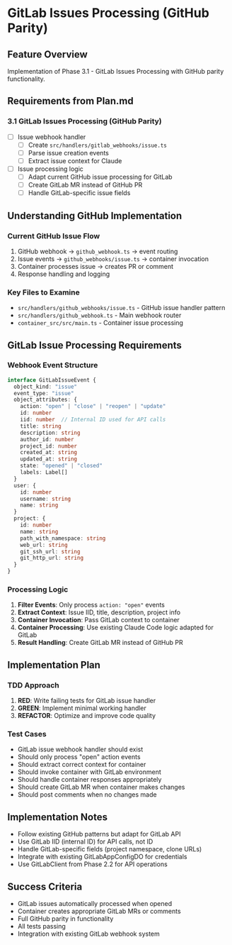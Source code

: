# GitLab Issues Processing (GitHub Parity)

## Feature Overview
Implementation of Phase 3.1 - GitLab Issues Processing with GitHub parity functionality.

## Requirements from Plan.md

### 3.1 GitLab Issues Processing (GitHub Parity)
- [ ] Issue webhook handler
  - [ ] Create `src/handlers/gitlab_webhooks/issue.ts`
  - [ ] Parse issue creation events
  - [ ] Extract issue context for Claude
- [ ] Issue processing logic
  - [ ] Adapt current GitHub issue processing for GitLab
  - [ ] Create GitLab MR instead of GitHub PR
  - [ ] Handle GitLab-specific issue fields

## Understanding GitHub Implementation

### Current GitHub Issue Flow
1. GitHub webhook → `github_webhook.ts` → event routing
2. Issue events → `github_webhooks/issue.ts` → container invocation
3. Container processes issue → creates PR or comment
4. Response handling and logging

### Key Files to Examine
- `src/handlers/github_webhooks/issue.ts` - GitHub issue handler pattern
- `src/handlers/github_webhook.ts` - Main webhook router
- `container_src/src/main.ts` - Container issue processing

## GitLab Issue Processing Requirements

### Webhook Event Structure
```typescript
interface GitLabIssueEvent {
  object_kind: "issue"
  event_type: "issue"
  object_attributes: {
    action: "open" | "close" | "reopen" | "update"
    id: number
    iid: number  // Internal ID used for API calls
    title: string
    description: string
    author_id: number
    project_id: number
    created_at: string
    updated_at: string
    state: "opened" | "closed"
    labels: Label[]
  }
  user: {
    id: number
    username: string
    name: string
  }
  project: {
    id: number
    name: string
    path_with_namespace: string
    web_url: string
    git_ssh_url: string
    git_http_url: string
  }
}
```

### Processing Logic
1. **Filter Events**: Only process `action: "open"` events
2. **Extract Context**: Issue IID, title, description, project info
3. **Container Invocation**: Pass GitLab context to container
4. **Container Processing**: Use existing Claude Code logic adapted for GitLab
5. **Result Handling**: Create GitLab MR instead of GitHub PR

## Implementation Plan

### TDD Approach
1. **RED**: Write failing tests for GitLab issue handler
2. **GREEN**: Implement minimal working handler
3. **REFACTOR**: Optimize and improve code quality

### Test Cases
- GitLab issue webhook handler should exist
- Should only process "open" action events
- Should extract correct context for container
- Should invoke container with GitLab environment
- Should handle container responses appropriately
- Should create GitLab MR when container makes changes
- Should post comments when no changes made

## Implementation Notes
- Follow existing GitHub patterns but adapt for GitLab API
- Use GitLab IID (internal ID) for API calls, not ID
- Handle GitLab-specific fields (project namespace, clone URLs)
- Integrate with existing GitLabAppConfigDO for credentials
- Use GitLabClient from Phase 2.2 for API operations

## Success Criteria
- GitLab issues automatically processed when opened
- Container creates appropriate GitLab MRs or comments
- Full GitHub parity in functionality
- All tests passing
- Integration with existing GitLab webhook system
